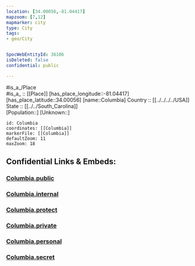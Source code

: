 ```yaml
---
location: [34.00056,-81.04417] 
mapzoom: [7,12] 
mapmarker: city 
type: City
tags:
- geo/City


SpocWebEntityId: 36106
isDeleted: false
confidential: public

---
```

#is_a_/Place  
#is_a_ :: [[Place]] 
[has_place_longitude::-81.04417] 
[has_place_latitude::34.00056] 
[name::Columbia] 
Country :: [[../../../../USA]]  
State :: [[../../South_Carolina]]  
[Population::] 
[Unknown::] 


```leaflet
id: Columbia
coordinates: [[Columbia]] 
markerFile: [[Columbia]] 
defaultZoom: 11 
maxZoom: 18
```


## Confidential Links & Embeds: 

### [Columbia.public](/_public/\Earth\Continent\America~North\USA\USA~Eastern\South_Carolina\counties~South_Carolina\Richland,County\cities~RichlandColumbia.public.md) 

### [Columbia.internal](/_internal/\Earth\Continent\America~North\USA\USA~Eastern\South_Carolina\counties~South_Carolina\Richland,County\cities~RichlandColumbia.internal.md) 

### [Columbia.protect](/_protect/\Earth\Continent\America~North\USA\USA~Eastern\South_Carolina\counties~South_Carolina\Richland,County\cities~RichlandColumbia.protect.md) 

### [Columbia.private](/_private/\Earth\Continent\America~North\USA\USA~Eastern\South_Carolina\counties~South_Carolina\Richland,County\cities~RichlandColumbia.private.md) 

### [Columbia.personal](/_personal/\Earth\Continent\America~North\USA\USA~Eastern\South_Carolina\counties~South_Carolina\Richland,County\cities~RichlandColumbia.personal.md) 

### [Columbia.secret](/_secret/\Earth\Continent\America~North\USA\USA~Eastern\South_Carolina\counties~South_Carolina\Richland,County\cities~RichlandColumbia.secret.md)


